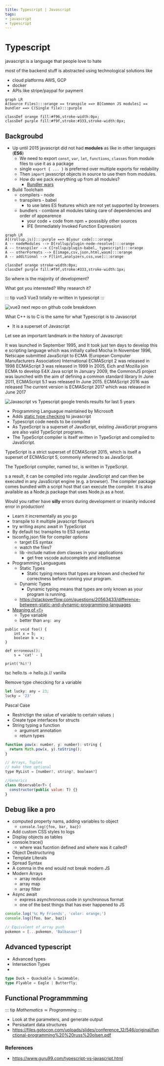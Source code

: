 ```yaml
---
title: Typescript | Javascript
tags:
- javascript
- typescript
---
```


# Typescript

<TagLinks />

javascript is a language that people love to hate

most of the backend stuff is abstracted using technological solutions like
* cloud platforms AWS, GCP
* docker
* APIs like stripe/paypal for payment

```mermaid
graph LR
A(Source Files):::orange == transpile ==> B[Common JS modules] == bundler ==> C(Single file):::purple

classDef orange fill:#f96,stroke-width:0px;
classDef purple fill:#f9f,stroke:#333,stroke-width:0px;
```

## Backgroubd

* Up until 2015 javascript did not had **modules** as like in other languages (**ES6**)
  * We need to export `const`, `var`, `let`, `functions`, `classes` from module files to use it as a package
  * single `export { ... }` is preferred over multiple exports for redability
  * Then `import` javascript objects in source to use them from modules.
  * How do we pack everything up from all modules?
    * [Bundler wars](https://medium.com/better-programming/the-battle-of-bundlers-6333a4e3eda9)
* Build Toolchain
  * compilers - node
  * transpilers - babel
    * to use lates ES features which are not yet supported by browsers
  * bundlers - combine all modules taking care of dependencies and order of appearence
    * your code + code from npm + posssibly other sources
    * IFE (Immediately Invoked Function Expression)

```mermaid
graph LR
A[(rollup.js)]:::purple ==> B[your code]:::orange
A -- nodeModules --> D[rollup/plugin-node-resolve]:::orange
A -- transpiler --> C[rollup/plugin-babel, typescript]:::orange
A -- otherFormats --> E[image,csv,json,html,wasm]:::orange
A -- additional --> F[lint,analyzers,css,vue]:::orange

classDef orange stroke-width:0px;
classDef purple fill:#f9f,stroke:#333,stroke-width:1px;
```


So where is the majority of development?

What got you interested? Why research it?

::: tip vue3
Vue3 totally re-written in typescript
:::

![vue3 next repo on github code breakdown](/webdevelopment/vue3-source-code-github.png)

What C++ is to C is the same for
what Typescript is to Javascript

* It is a superset of Javascript

Let see an important landmark in the history of Javascript:

It was launched in September 1995, and It took just ten days to develop this e scripting language which was initially called Mocha
In November 1996, Netscape submitted JavaScript to ECMA (European Computer Manufacturers Association) International
ECMAScript 2 was released in 1998
ECMAScript 3 was released in 1999
In 2005, Eich and Mozilla join ECMA to develop E4X Java script
In January 2009, the CommonJS project was launched with the aim of defining a common standard library
In June 2011, ECMAScript 5.1 was released
In June 2015. ECMAScript 2016 was released
The current version is ECMAScript 2017 which was released in June 2017

![Javascript vs Typescript google trends results for last 5 years](/webdevelopment/google-trends.png)

* Programming Languague maintained by Microsoft
* Adds [static type checking](https://en.wikipedia.org/wiki/Type_system#STATIC) to javascript
* Typescript code needs to be compiled
* As TypeScript is a superset of JavaScript, existing JavaScript programs are also valid TypeScript programs.
* The TypeScript compiler is itself written in TypeScript and compiled to JavaScript.

TypeScript is a strict superset of ECMAScript 2015, which is itself a superset of ECMAScript 5, commonly referred to as JavaScript.

The TypeScript compiler, named tsc, is written in TypeScript.

s a result, it can be compiled into regular JavaScript and can then be executed in any JavaScript engine (e.g. a browser). The compiler package comes bundled with a script host that can execute the compiler. It is also available as a Node.js package that uses Node.js as a host.

Would you rather have **silly** errors during development or insanity induced error in production!

* Learn it incrementally as you go
* transpile to it multiple javascript flavours
* try writing async await in TypeScript
* By default tsc transpiles to ES3 syntax
* tsconfig.json file for compiler options
  * target ES syntax
  * watch the files?
  * lib -include native dom classes in your applications
    * get free vscode autocomplete and intellisense
* Programming Languagues
  * Static Types
    * Static typing means that types are known and checked for correctness before running your program.
  * Dynamic Types
    * Dynamic typing means that types are only known as your program is running.
  * https://stackoverflow.com/questions/20563433/difference-between-static-and-dynamic-programming-languages
* [Meaning of `<T>`](https://www.typescriptlang.org/docs/handbook/generics.html)
  * Type variable
  * better than `arg: any`

```
public void foo() {
    int x = 5;
    boolean b = x;
}

def erroneous():
    s = 'cat' - 1

print('hi!')
```

tsc hello.ts -> hello.js        // vanilla

Remove type checcking for a variable

```js
let lucky: any = 23;
lucky = '23'
```

Pascal Case

* Restrictign the value of variable to certain values `|`
* Create type interfaces for structs
* String typing a function
  * argumsnt annotation
  * return types

```js
function pow(x: number, y: number): string {
  return Math.pow(x, y).toString();
}

// Arrays, Tuples
// make them optional
type MyList = [number?, string?, boolean?]

//Generics
class Observable<T> {
  constructor(public value: T) {}
}
```

## Debug like a pro

* computed property nams, adding variables to object
  * `console.log({foo, bar, baz})`
* Add custom CSS styles to logs
* Display objects as tables
* console.trace()
  * where was fucntion defined and where was it called?
* Object Destructuring
* Template Literals
* Spread Syntax
* A comma in the end would not break modern JS
* Modern Arrays
  * array reduce
  * array map
  * array filter
* Async await
  * express asynchronous code in synchronous format
  * one of the best things that has ever happened to JS

```js
console.log('%c My Friends', 'color: orange;')
console.log([foo, bar, baz])

// Equivalent of array push
pokemon = [...pokemon, 'Balbasaur']
```

## Advanced typescript

* Advanced types
* Intersection Types
*

```ts
type Duck = Quackable & Swimmable;
type Flyable = Eagle | Butterfly;
```

## Functional Programmming

::: tip
$Mathematics \simeq	Programming$
:::

* Look at the parameters, and generate output
* Persisatant data structures
* https://files.gotocon.com/uploads/slides/conference_12/546/original/functional-programming%20%20russ%20olsen.pdf


### References

* https://www.guru99.com/typescript-vs-javascript.html

<SimpleNewsletter/>
<Disqus />

[vue3]: https://github.com/vuejs/vue-next
[wiki]: https://en.wikipedia.org/wiki/TypeScript
[ECMA]: https://en.wikipedia.org/wiki/ECMAScript
[typescript]: https://www.typescriptlang.org/
[repo]: https://github.com/microsoft/TypeScript
